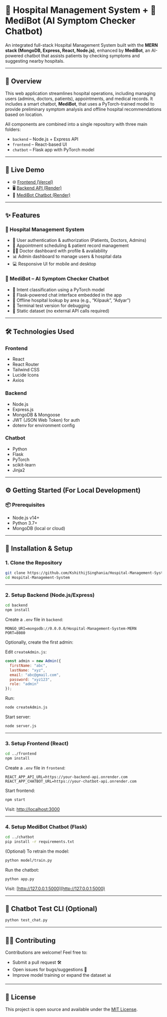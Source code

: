 # 🏥 Hospital Management System + 🧠 MediBot (AI Symptom Checker Chatbot)

An integrated full-stack Hospital Management System built with the **MERN stack (MongoDB, Express, React, Node.js)**, enhanced by **MediBot**, an AI-powered chatbot that assists patients by checking symptoms and suggesting nearby hospitals.

---

## 🚀 Overview

This web application streamlines hospital operations, including managing users (admins, doctors, patients), appointments, and medical records. It includes a smart chatbot, **MediBot**, that uses a PyTorch-trained model to provide preliminary symptom analysis and offline hospital recommendations based on location.

All components are combined into a single repository with three main folders:

- `backend` – Node.js + Express API
- `frontend` – React-based UI
- `chatbot` – Flask app with PyTorch model

---

## 🔗 Live Demo

- 🌐 [Frontend (Vercel)](https://hospital-management-sys-git-e1f527-kshithij-singhanias-projects.vercel.app)
- 🖥️ [Backend API (Render)](https://hospital-management-system-1dqr.onrender.com)
- 🤖 [MediBot Chatbot (Render)](https://hospital-management-system-chatbot.onrender.com)

---

## ✨ Features

### 🏥 Hospital Management System

- 🔐 User authentication & authorization (Patients, Doctors, Admins)
- 📅 Appointment scheduling & patient record management
- 👨‍⚕️ Doctor dashboard with profile & availability
- 📊 Admin dashboard to manage users & hospital data
- 💻 Responsive UI for mobile and desktop

### 🤖 MediBot – AI Symptom Checker Chatbot

- 🧠 Intent classification using a PyTorch model
- 💬 Flask-powered chat interface embedded in the app
- 📍 Offline hospital lookup by area (e.g., “Kilpauk”, “Adyar”)
- 🧪 Terminal test version for debugging
- 📁 Static dataset (no external API calls required)

---

## 🛠️ Technologies Used

### Frontend

- React
- React Router
- Tailwind CSS
- Lucide Icons
- Axios

### Backend

- Node.js
- Express.js
- MongoDB & Mongoose
- JWT (JSON Web Token) for auth
- dotenv for environment config

### Chatbot

- Python
- Flask
- PyTorch
- scikit-learn
- Jinja2

---

## ⚙️ Getting Started (For Local Development)

### 📦 Prerequisites

- Node.js v14+
- Python 3.7+
- MongoDB (local or cloud)

---

## 📁 Installation & Setup

### 1. Clone the Repository

```bash
git clone https://github.com/KshithijSinghania/Hospital-Management-System.git
cd Hospital-Management-System
```

---

### 2. Setup Backend (Node.js/Express)

```bash
cd backend
npm install
```

Create a `.env` file in `backend`:

```env
MONGO_URI=mongodb://0.0.0.0/Hospital-Management-System-MERN
PORT=8080
```

Optionally, create the first admin:

Edit `createAdmin.js`:

```js
const admin = new Admin({
  firstName: "abc",
  lastName: "xyz",
  email: "abc@gmail.com",
  password: "xyz123",
  role: "admin"
});
```

Run:

```bash
node createAdmin.js
```

Start server:

```bash
node server.js
```

---

### 3. Setup Frontend (React)

```bash
cd ../frontend
npm install
```

Create a `.env` file in `frontend`:

```env
REACT_APP_API_URL=https://your-backend-api.onrender.com
REACT_APP_CHATBOT_URL=https://your-chatbot-api.onrender.com
```

Start frontend:

```bash
npm start
```

Visit: [http://localhost:3000](http://localhost:3000)

---

### 4. Setup MediBot Chatbot (Flask)

```bash
cd ../chatbot
pip install -r requirements.txt
```

(Optional) To retrain the model:

```bash
python model/train.py
```

Run the chatbot:

```bash
python app.py
```

Visit: [http://127.0.0.1:5000](http://127.0.0.1:5000)

---

## 🧪 Chatbot Test CLI (Optional)

```bash
python test_chat.py
```

---

## 🧑‍💻 Contributing

Contributions are welcome! Feel free to:

- Submit a pull request 🛠️
- Open issues for bugs/suggestions 🐛
- Improve model training or expand the dataset 📊

---

## 📄 License

This project is open source and available under the [MIT License](LICENSE).
